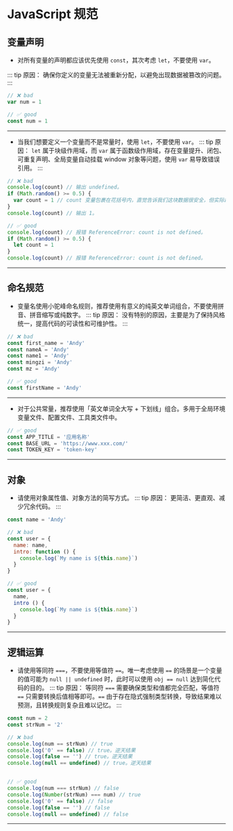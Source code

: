# JavaScript 规范

## 变量声明

- 对所有变量的声明都应该优先使用 `const`，其次考虑 `let`，不要使用 `var`。

::: tip 原因：
确保你定义的变量无法被重新分配，以避免出现数据被篡改的问题。
:::

```js
// ❌ bad
var num = 1

// ✅ good
const num = 1
```

---

- 当我们想要定义一个变量而不是常量时，使用 `let`，不要使用 `var`。
::: tip 原因：
`let` 属于块级作用域，而 `var` 属于函数级作用域，存在变量提升、闭包、可重复声明、全局变量自动挂载 window 对象等问题，使用 `var` 易导致错误引用。
:::

```js
// ❌ bad
console.log(count) // 输出 undefined。
if (Math.random() >= 0.5) {
  var count = 1 // count 变量包裹在花括号内，直觉告诉我们这块数据很安全，但实际却是我们在外部也能够访问，而且还能够修改它，这是 var 函数级作用域存在的缺陷
}
console.log(count) // 输出 1。

// ✅ good
console.log(count) // 报错 ReferenceError: count is not defined。
if (Math.random() >= 0.5) {
  let count = 1 
}
console.log(count) // 报错 ReferenceError: count is not defined。

```

---

## 命名规范

- 变量名使用小驼峰命名规则，推荐使用有意义的纯英文单词组合，不要使用拼音、拼音缩写或纯数字。
::: tip 原因：
没有特别的原因，主要是为了保持风格统一，提高代码的可读性和可维护性。
:::

```js
// ❌ bad
const first_name = 'Andy'
const nameA = 'Andy'
const name1 = 'Andy'
const mingzi = 'Andy'
const mz = 'Andy'

// ✅ good
const firstName = 'Andy' 
```

---

- 对于公共常量，推荐使用「英文单词全大写 + 下划线」组合。多用于全局环境变量文件、配置文件、工具类文件中。

```js
// ✅ good
const APP_TITLE = '应用名称'
const BASE_URL = 'https://www.xxx.com/'
const TOKEN_KEY = 'token-key'
```

---

## 对象

- 请使用对象属性值、对象方法的简写方式。
::: tip 原因：
更简洁、更直观、减少冗余代码。
:::

```js
const name = 'Andy'

// ❌ bad
const user = {
  name: name,
  intro: function () {
    console.log(`My name is ${this.name}`)
  }
}

// ✅ good
const user = {
  name,
  intro () {
    console.log(`My name is ${this.name}`)
  }
}
```

---

## 逻辑运算

- 请使用等同符 `===`，不要使用等值符 `==`。唯一考虑使用 `==` 的场景是一个变量的值可能为 `null || undefined` 时，此时可以使用 `obj == null` 达到简化代码的目的。
::: tip 原因：
等同符 `===` 需要确保类型和值都完全匹配，等值符 `==` 只需要转换后值相等即可。`==` 由于存在隐式强制类型转换，导致结果难以预测，且转换规则复杂且难以记忆。
:::

```js
const num = 2
const strNum = '2'

// ❌ bad
console.log(num == strNum) // true
console.log('0' == false) // true。逆天结果
console.log(false == '') // true。逆天结果
console.log(null == undefined) // true。逆天结果


// ✅ good
console.log(num === strNum) // false
console.log(Number(strNum) === num) // true
console.log('0' == false) // false
console.log(false == '') // false
console.log(null == undefined) // false
```

---
